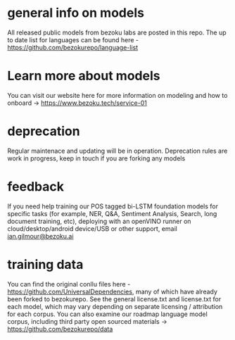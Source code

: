 # general info on models
All released public models from bezoku labs are posted in this repo. The up to date list for languages can be found here - https://github.com/bezokurepo/language-list
# Learn more about models
You can visit our website here for more information on modeling and how to onboard -> https://www.bezoku.tech/service-01
# deprecation
Regular maintenace and updating will be in operation. Deprecation rules are work in progress, keep in touch if you are forking any models
# feedback
If you need help training our POS tagged bi-LSTM foundation models for specific tasks (for example, NER, Q&A, Sentiment Analysis, Search, long document training, etc), deploying with an openVINO runner on cloud/desktop/android device/USB or other support, email ian.gilmour@bezoku.ai
# training data
You can find the original conllu files here - https://github.com/UniversalDependencies, many of which have already been forked to bezokurepo. See the general license.txt and license.txt for each model, which may vary depending on separate licensing / attribution for each corpus. You can also examine our roadmap language model corpus, including third party open sourced materials -> https://github.com/bezokurepo/data
